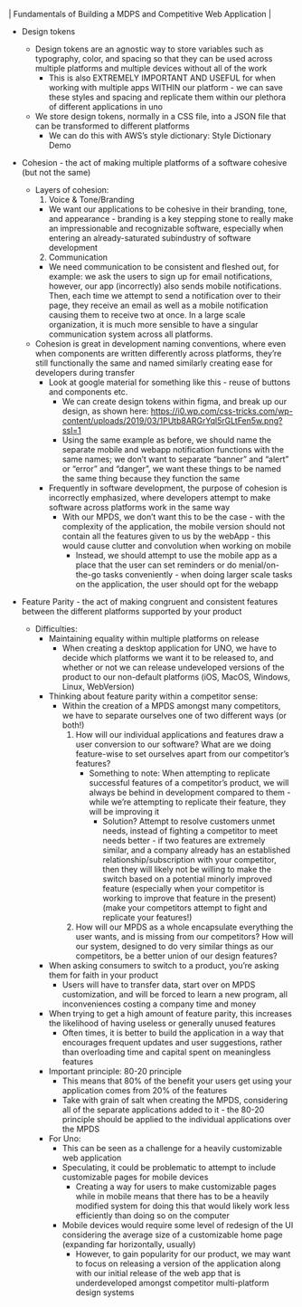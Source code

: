 | Fundamentals of Building a MDPS and Competitive Web Application |
- Design tokens
   - Design tokens are an agnostic way to store variables such as typography, color, and spacing so that they can be used across multiple platforms and multiple devices without all of the work
     - This is also EXTREMELY IMPORTANT AND USEFUL for when working with multiple apps WITHIN our platform - we can save these styles and spacing and replicate them within our plethora of different applications in uno
   - We store design tokens, normally in a CSS file, into a JSON file that can be transformed to different platforms
     - We can do this with AWS’s style dictionary: Style Dictionary Demo

- Cohesion - the act of making multiple platforms of a software cohesive (but not the same)
  - Layers of cohesion:
    1. Voice & Tone/Branding
      - We want our applications to be cohesive in their branding, tone, and appearance - branding is a key stepping stone to really make an impressionable and recognizable software, especially when entering an already-saturated subindustry of software development
    2. Communication
      - We need communication to be consistent and fleshed out, for example: we ask the users to sign up for email notifications, however, our app (incorrectly) also sends mobile notifications. Then, each time we attempt to send a notification over to their page, they receive an email as well as a mobile notification causing them to receive two at once.  In a large scale organization, it is much more sensible to have a singular communication system across all platforms.
  - Cohesion is great in development naming conventions, where even when components are written differently across platforms, they’re still functionally the same and named similarly creating ease for developers during transfer
    - Look at google material for something like this - reuse of buttons and components etc.
       - We can create design tokens within figma, and break up our design, as shown here: https://i0.wp.com/css-tricks.com/wp-content/uploads/2019/03/1PUtb8ARGrYql5rGLtFen5w.png?ssl=1
       - Using the same example as before, we should name the separate mobile and webapp notification functions with the same names; we don’t want to separate “banner” and “alert” or “error” and “danger”, we want these things to be named the same thing because they function the same 
     - Frequently in software development, the purpose of cohesion is incorrectly emphasized, where developers attempt to make software across platforms work in the same way
       - With our MPDS, we don’t want this to be the case - with the complexity of the application, the mobile version should not contain all the features given to us by the webApp - this would cause clutter and convolution when working on mobile
         - Instead, we should attempt to use the mobile app as a place that the user can set reminders or do menial/on-the-go tasks conveniently - when doing larger scale tasks on the application, the user should opt for the webapp
- Feature Parity - the act of making congruent and consistent features between the different platforms supported by your product
  - Difficulties:
    - Maintaining equality within multiple platforms on release
      - When creating a desktop application for UNO, we have to decide which platforms we want it to be released to, and whether or not we can release undeveloped versions of the product to our non-default platforms (iOS, MacOS, Windows, Linux, WebVersion)
    - Thinking about feature parity within a competitor sense:
      - Within the creation of a MPDS amongst many competitors, we have to separate ourselves one of two different ways (or both!)
        1. How will our individual applications and features draw a user conversion to our software?  What are we doing feature-wise to set ourselves apart from our competitor’s features?
           - Something to note: When attempting to replicate successful features of a competitor’s product, we will always be behind in development compared to them - while we’re attempting to replicate their feature, they will be improving it
             - Solution? Attempt to resolve customers unmet needs, instead of fighting a competitor to meet needs better - if two features are extremely similar, and a company already has an established relationship/subscription with your competitor, then they will likely not be willing to make the switch based on a potential minorly improved feature (especially when your competitor is working to improve that feature in the present) (make your competitors attempt to fight and replicate your features!)
        2. How will our MPDS as a whole encapsulate everything the user wants, and is missing from our competitors?  How will our system, designed to do very similar things as our competitors, be a better union of our design features?
     - When asking consumers to switch to a product, you’re asking them for faith in your product
        - Users will have to transfer data, start over on MPDS customization, and will be forced to learn a new program, all inconveniences costing a company time and money
     - When trying to get a high amount of feature parity, this increases the likelihood of having useless or generally unused features
       - Often times, it is better to build the application in a way that encourages frequent updates and user suggestions, rather than overloading time and capital spent on meaningless features
     - Important principle: 80-20 principle
       - This means that 80% of the benefit your users get using your application comes from 20% of the features
       - Take with grain of salt when creating the MPDS, considering all of the separate applications added to it - the 80-20 principle should be applied to the individual applications over the MPDS
     - For Uno:
       - This can be seen as a challenge for a heavily customizable web application
       - Speculating, it could be problematic to attempt to include customizable pages for mobile devices
         - Creating a way for users to make customizable pages while in mobile means that there has to be a heavily modified system for doing this that would likely work less efficiently than doing so on the computer
       - Mobile devices would require some level of redesign of the UI considering the average size of a customizable home page (expanding far horizontally, usually)
         - However, to gain popularity for our product, we may want to focus on releasing a version of the application along with our initial release of the web app that is underdeveloped amongst competitor multi-platform design systems
